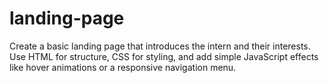 # landing-page
Create a basic landing page that introduces the intern and their interests. Use HTML for structure, CSS for styling, and add simple JavaScript effects like hover animations or a responsive navigation menu.
